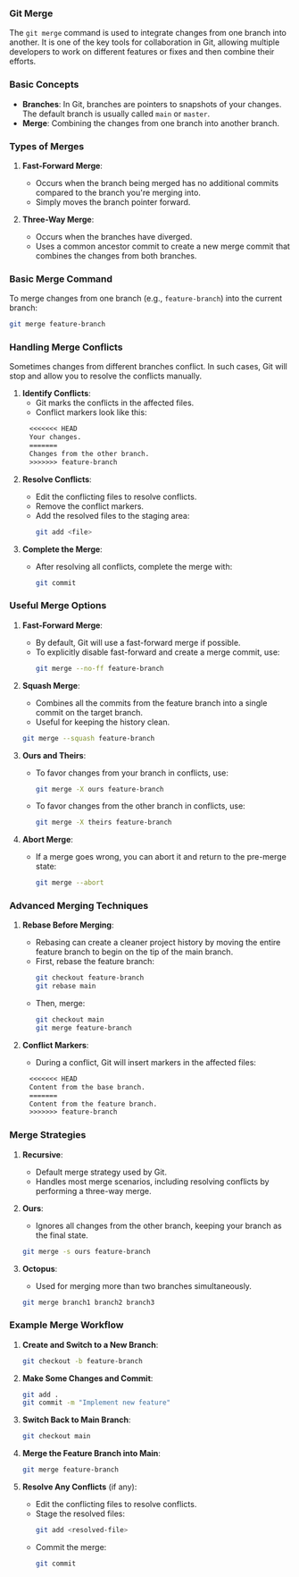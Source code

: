 ### Git Merge

The `git merge` command is used to integrate changes from one branch into another. It is one of the key tools for collaboration in Git, allowing multiple developers to work on different features or fixes and then combine their efforts.

### Basic Concepts

- **Branches**: In Git, branches are pointers to snapshots of your changes. The default branch is usually called `main` or `master`.
- **Merge**: Combining the changes from one branch into another branch.

### Types of Merges

1. **Fast-Forward Merge**:
   - Occurs when the branch being merged has no additional commits compared to the branch you're merging into.
   - Simply moves the branch pointer forward.

2. **Three-Way Merge**:
   - Occurs when the branches have diverged.
   - Uses a common ancestor commit to create a new merge commit that combines the changes from both branches.

### Basic Merge Command

To merge changes from one branch (e.g., `feature-branch`) into the current branch:

```bash
git merge feature-branch
```

### Handling Merge Conflicts

Sometimes changes from different branches conflict. In such cases, Git will stop and allow you to resolve the conflicts manually.

1. **Identify Conflicts**:
   - Git marks the conflicts in the affected files.
   - Conflict markers look like this:
```diff
     <<<<<<< HEAD
     Your changes.
     =======
     Changes from the other branch.
     >>>>>>> feature-branch
```

2. **Resolve Conflicts**:
   - Edit the conflicting files to resolve conflicts.
   - Remove the conflict markers.
   - Add the resolved files to the staging area:
     ```bash
     git add <file>
     ```

3. **Complete the Merge**:
   - After resolving all conflicts, complete the merge with:
     ```bash
     git commit
     ```

### Useful Merge Options

1. **Fast-Forward Merge**:
   - By default, Git will use a fast-forward merge if possible.
   - To explicitly disable fast-forward and create a merge commit, use:
     ```bash
     git merge --no-ff feature-branch
     ```

2. **Squash Merge**:
   - Combines all the commits from the feature branch into a single commit on the target branch.
   - Useful for keeping the history clean.
   ```bash
   git merge --squash feature-branch
   ```

3. **Ours and Theirs**:
   - To favor changes from your branch in conflicts, use:
     ```bash
     git merge -X ours feature-branch
     ```
   - To favor changes from the other branch in conflicts, use:
     ```bash
     git merge -X theirs feature-branch
     ```

4. **Abort Merge**:
   - If a merge goes wrong, you can abort it and return to the pre-merge state:
     ```bash
     git merge --abort
     ```

### Advanced Merging Techniques

1. **Rebase Before Merging**:
   - Rebasing can create a cleaner project history by moving the entire feature branch to begin on the tip of the main branch.
   - First, rebase the feature branch:
     ```bash
     git checkout feature-branch
     git rebase main
     ```
   - Then, merge:
     ```bash
     git checkout main
     git merge feature-branch
     ```

2. **Conflict Markers**:
   - During a conflict, Git will insert markers in the affected files:
```diff
     <<<<<<< HEAD
     Content from the base branch.
     =======
     Content from the feature branch.
     >>>>>>> feature-branch
```

### Merge Strategies

1. **Recursive**:
   - Default merge strategy used by Git.
   - Handles most merge scenarios, including resolving conflicts by performing a three-way merge.

2. **Ours**:
   - Ignores all changes from the other branch, keeping your branch as the final state.
   ```bash
   git merge -s ours feature-branch
   ```

3. **Octopus**:
   - Used for merging more than two branches simultaneously.
   ```bash
   git merge branch1 branch2 branch3
   ```

### Example Merge Workflow

1. **Create and Switch to a New Branch**:
   ```bash
   git checkout -b feature-branch
   ```

2. **Make Some Changes and Commit**:
   ```bash
   git add .
   git commit -m "Implement new feature"
   ```

3. **Switch Back to Main Branch**:
   ```bash
   git checkout main
   ```

4. **Merge the Feature Branch into Main**:
   ```bash
   git merge feature-branch
   ```

5. **Resolve Any Conflicts** (if any):
   - Edit the conflicting files to resolve conflicts.
   - Stage the resolved files:
     ```bash
     git add <resolved-file>
     ```
   - Commit the merge:
     ```bash
     git commit
     ```

